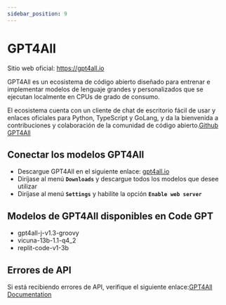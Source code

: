 ```yaml
---
sidebar_position: 9
---
```


# GPT4All

Sitio web oficial: https://gpt4all.io

GPT4All es un ecosistema de código abierto diseñado para entrenar e implementar modelos de lenguaje grandes y personalizados que se ejecutan localmente en CPUs de grado de consumo. 

El ecosistema cuenta con un cliente de chat de escritorio fácil de usar y enlaces oficiales para Python, TypeScript y GoLang, y da la bienvenida a contribuciones y colaboración de la comunidad de código abierto.[Github GPT4All](https://github.com/nomic-ai/gpt4all)

## Conectar los modelos GPT4All
  - Descargue GPT4All en el siguiente enlace: [gpt4all.io](https://gpt4all.io/)
  - Diríjase al menú **`Downloads`** y descargue todos los modelos que desee utilizar
  - Diríjase al menú **`Settings`** y habilite la opción **`Enable web server`**

## Modelos de GPT4All disponibles en Code GPT
- gpt4all-j-v1.3-groovy
- vicuna-13b-1.1-q4_2
- replit-code-v1-3b

## Errores de API
Si está recibiendo errores de API, verifique el siguiente enlace:[GPT4All Documentation](https://docs.gpt4all.io/index.html)
